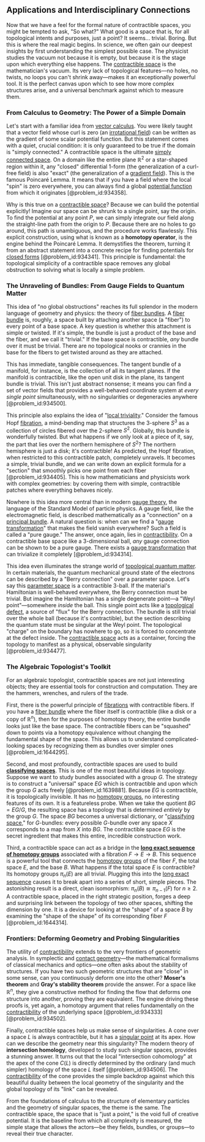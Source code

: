 ## Applications and Interdisciplinary Connections

Now that we have a feel for the formal nature of contractible spaces, you might be tempted to ask, "So what?" What good is a space that is, for all topological intents and purposes, just a point? It seems... trivial. Boring. But this is where the real magic begins. In science, we often gain our deepest insights by first understanding the simplest possible case. The physicist studies the vacuum not because it is empty, but because it is the stage upon which everything else happens. The [contractible space](@article_id:152871) is the mathematician's vacuum. Its very lack of topological features—no holes, no twists, no loops you can't shrink away—makes it an exceptionally powerful tool. It is the perfect canvas upon which to see how more complex structures arise, and a universal benchmark against which to measure them.

### From Calculus to Geometry: The Power of a Simple Domain

Let's start with a familiar idea from [vector calculus](@article_id:146394). You were likely taught that a vector field whose curl is zero (an [irrotational field](@article_id:180419)) can be written as the gradient of some scalar potential function. But this statement comes with a quiet, crucial condition: it is only guaranteed to be true if the domain is "simply connected." A contractible space is the ultimate [simply connected space](@article_id:150079). On a domain like the entire plane $\mathbb{R}^2$ or a star-shaped region within it, any "closed" differential 1-form (the generalization of a curl-free field) is also "exact" (the generalization of a [gradient field](@article_id:275399)). This is the famous Poincaré Lemma. It means that if you have a field where the local "spin" is zero everywhere, you can always find a global [potential function](@article_id:268168) from which it originates [@problem_id:934358].

Why is this true on a [contractible space](@article_id:152871)? Because we can build the potential explicitly! Imagine our space can be shrunk to a single point, say the origin. To find the potential at any point $P$, we can simply integrate our field along the straight-line path from the origin to $P$. Because there are no holes to go around, this path is unambiguous, and the procedure works flawlessly. This explicit construction, using what is known as a **homotopy operator**, is the engine behind the Poincaré Lemma. It demystifies the theorem, turning it from an abstract statement into a concrete recipe for finding potentials for [closed forms](@article_id:272466) [@problem_id:934341]. This principle is fundamental: the topological simplicity of a contractible space removes any global obstruction to solving what is locally a simple problem.

### The Unraveling of Bundles: From Gauge Fields to Quantum Matter

This idea of "no global obstructions" reaches its full splendor in the modern language of geometry and physics: the theory of [fiber bundles](@article_id:154176). A [fiber bundle](@article_id:153282) is, roughly, a space built by attaching another space (a "fiber") to every point of a base space. A key question is whether this attachment is simple or twisted. If it's simple, the bundle is just a product of the base and the fiber, and we call it "trivial." If the base space is contractible, *any* bundle over it must be trivial. There are no topological nooks or crannies in the base for the fibers to get twisted around as they are attached.

This has immediate, tangible consequences. The tangent bundle of a manifold, for instance, is the collection of all its tangent planes. If the manifold is contractible, like the open unit disk in the plane, its tangent bundle is trivial. This isn't just abstract nonsense; it means you can find a set of vector fields that provides a well-behaved coordinate system at *every single point* simultaneously, with no singularities or degeneracies anywhere [@problem_id:934500].

This principle also explains the idea of "[local triviality](@article_id:159831)." Consider the famous Hopf [fibration](@article_id:161591), a mind-bending map that structures the 3-sphere $S^3$ as a collection of circles fibered over the 2-sphere $S^2$. Globally, this bundle is wonderfully twisted. But what happens if we only look at a piece of it, say, the part that lies over the northern hemisphere of $S^2$? The northern hemisphere is just a disk; it's contractible! As predicted, the Hopf fibration, when restricted to this contractible patch, completely unravels. It becomes a simple, trivial bundle, and we can write down an explicit formula for a "section" that smoothly picks one point from each fiber [@problem_id:934405]. This is how mathematicians and physicists work with complex geometries: by covering them with simple, contractible patches where everything behaves nicely.

Nowhere is this idea more central than in modern [gauge theory](@article_id:142498), the language of the Standard Model of particle physics. A gauge field, like the electromagnetic field, is described mathematically as a "connection" on a [principal bundle](@article_id:158935). A natural question is: when can we find a "[gauge transformation](@article_id:140827)" that makes the field vanish everywhere? Such a field is called a "pure gauge." The answer, once again, lies in [contractibility](@article_id:153937). On a contractible base space like a 3-dimensional ball, *any* gauge connection can be shown to be a pure gauge. There exists a [gauge transformation](@article_id:140827) that can trivialize it completely [@problem_id:934314].

This idea even illuminates the strange world of [topological quantum matter](@article_id:158242). In certain materials, the quantum mechanical ground state of the electrons can be described by a "Berry connection" over a parameter space. Let's say this [parameter space](@article_id:178087) is a contractible 3-ball. If the material's Hamiltonian is well-behaved everywhere, the Berry connection must be trivial. But imagine the Hamiltonian has a single degenerate point—a "Weyl point"—somewhere *inside* the ball. This single point acts like a [topological defect](@article_id:161256), a source of "flux" for the Berry connection. The bundle is still trivial over the whole ball (because it's contractible), but the section describing the quantum state must be singular at the Weyl point. The topological "charge" on the boundary has nowhere to go, so it is forced to concentrate at the defect inside. The [contractible space](@article_id:152871) acts as a container, forcing the topology to manifest as a physical, observable singularity [@problem_id:934477].

### The Algebraic Topologist's Toolkit

For an algebraic topologist, contractible spaces are not just interesting objects; they are essential tools for construction and computation. They are the hammers, wrenches, and rulers of the trade.

First, there is the powerful principle of [fibrations](@article_id:155837) with contractible fibers. If you have a [fiber bundle](@article_id:153282) where the fiber itself is contractible (like a disk or a copy of $\mathbb{R}^n$), then for the purposes of homotopy theory, the entire bundle looks just like the base space. The contractible fibers can be "squashed" down to points via a homotopy equivalence without changing the fundamental shape of the space. This allows us to understand complicated-looking spaces by recognizing them as bundles over simpler ones [@problem_id:1644295].

Second, and most profoundly, contractible spaces are used to build **[classifying spaces](@article_id:147928)**. This is one of the most beautiful ideas in topology. Suppose we want to study bundles associated with a group $G$. The strategy is to construct a "universal" space $EG$ which is contractible and upon which the group $G$ acts freely [@problem_id:1639881]. Because $EG$ is contractible, it is topologically invisible. It has no [homotopy groups](@article_id:159391), no interesting features of its own. It is a featureless probe. When we take the quotient $BG = EG/G$, the resulting space has a topology that is determined *entirely* by the group $G$. The space $BG$ becomes a universal dictionary, or "[classifying space](@article_id:151127)," for $G$-bundles: every possible $G$-bundle over any space $X$ corresponds to a map from $X$ into $BG$. The contractible space $EG$ is the secret ingredient that makes this entire, incredible construction work.

Third, a contractible space can act as a bridge in the **[long exact sequence of homotopy groups](@article_id:273046)** associated with a fibration $F \to E \to B$. This sequence is a powerful tool that connects the [homotopy groups](@article_id:159391) of the fiber $F$, the total space $E$, and the base $B$. What happens if the total space $E$ is contractible? Its homotopy groups $\pi_n(E)$ are all trivial. Plugging this into the [long exact sequence](@article_id:152944) causes it to break apart into a series of short, simple pieces. The astonishing result is a direct, clean isomorphism: $\pi_n(B) \cong \pi_{n-1}(F)$ for $n \ge 2$. A contractible space, placed in the right strategic position, forges a deep and surprising link between the topology of two other spaces, shifting the dimension by one. It is a device for looking at the "shape" of a space $B$ by examining the "shape of the shape" of its corresponding fiber $F$ [@problem_id:1644314].

### Frontiers: Deforming Geometry and Probing Singularities

The utility of [contractibility](@article_id:153937) extends to the very frontiers of geometric analysis. In symplectic and [contact geometry](@article_id:634903)—the mathematical formalisms of classical mechanics and optics—one often asks about the stability of structures. If you have two such geometric structures that are "close" in some sense, can you continuously deform one into the other? **Moser's theorem** and **Gray's stability theorem** provide the answer. For a space like $\mathbb{R}^n$, they give a constructive method for finding the flow that deforms one structure into another, proving they are equivalent. The engine driving these proofs is, yet again, a homotopy argument that relies fundamentally on the [contractibility](@article_id:153937) of the underlying space [@problem_id:934333] [@problem_id:934502].

Finally, contractible spaces help us make sense of singularities. A cone over a space $L$ is always contractible, but it has a [singular point](@article_id:170704) at its apex. How can we describe the geometry near this singularity? The modern theory of **intersection homology**, developed to study such singular spaces, provides a stunning answer. It turns out that the local "intersection cohomology" at the apex of the cone $C(L)$ is directly determined by the ordinary (and much simpler) homology of the space $L$ itself [@problem_id:934506]. The [contractibility](@article_id:153937) of the cone provides the simple backdrop against which this beautiful duality between the local geometry of the singularity and the global topology of its "link" can be revealed.

From the foundations of calculus to the structure of elementary particles and the geometry of singular spaces, the theme is the same. The contractible space, the space that is "just a point," is the void full of creative potential. It is the baseline from which all complexity is measured, the simple stage that allows the actors—be they fields, bundles, or groups—to reveal their true character.